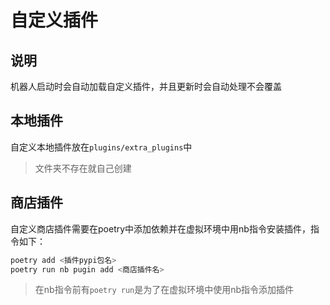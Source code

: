 # 自定义插件

## 说明

机器人启动时会自动加载自定义插件，并且更新时会自动处理不会覆盖

## 本地插件

自定义本地插件放在`plugins/extra_plugins`中

> 文件夹不存在就自己创建

## 商店插件

自定义商店插件需要在poetry中添加依赖并在虚拟环境中用nb指令安装插件，指令如下：

```bash
poetry add <插件pypi包名>
poetry run nb pugin add <商店插件名>
```

> 在nb指令前有`poetry run`是为了在虚拟环境中使用nb指令添加插件